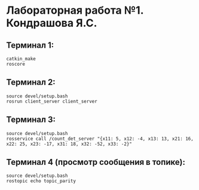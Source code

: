 # Лабораторная работа №1. Кондрашова Я.С.
## Терминал 1:
```
catkin_make
roscore
```
## Терминал 2:
```
source devel/setup.bash
rosrun client_server client_server
```
## Терминал 3:
```
source devel/setup.bash
rosservice call /count_det_server "{x11: 5, x12: -4, x13: 13, x21: 16, x22: 25, x23: -17, x31: 18, x32: -52, x33: -2}" 
```
## Терминал 4 (просмотр сообщения в топике):
```
source devel/setup.bash
rostopic echo topic_parity

```
